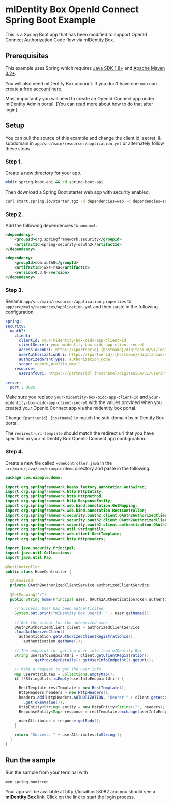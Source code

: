 # mIDentity Box OpenId Connect Spring Boot Example
This is a Spring Boot app that has been modified to support OpenId Connect Authorization Code flow via mIDentity Box.

## Prerequisites
This example uses Spring which requires [Java SDK 1.8+](https://www.java.com/) and [Apache Maven 3.2+](https://maven.apache.org/).

You will also need mIDentity Box account. If you don't have one you can [create a free account here](https://midentitybox.com/selfenrollment).

Most importantly you will need to create an OpenId Connect app under mIDentity Admin portal. [You can read more about how to do that after login].

## Setup
You can pull the source of this example and change the client id, secret, &amp; subdomain in `app/src/main/resources/application.yml` or alternately follow these steps.

### Step 1.
Create a new directory for your app.

```sh
mkdir spring-boot-api && cd spring-boot-api
```

Then download a Spring Boot starter web app with security enabled.
```sh
curl start.spring.io/starter.tgz -d dependencies=web -d dependencies=security | tar -zxvf -
```

### Step 2.
Add the following dependencies to `pom.xml`.

```xml
<dependency>
    <groupId>org.springframework.security</groupId>
    <artifactId>spring-security-oauth2</artifactId>
</dependency>

<dependency>
    <groupId>com.auth0</groupId>
    <artifactId>jwks-rsa</artifactId>
    <version>0.3.0</version>
</dependency>
```

### Step 3.
Rename `app/src/main/resources/application.properties` to `app/src/main/resources/application.yml` and then paste in the following configuration.

```yml
spring:
security:
  oauth2:
    client:
      clientId: your-midentity-box-oidc-app-client-id
      clientSecret: your-midentity-box-oidc-app-client-secret
      accessTokenUri: https://{partnerid}.{hostname}/digitanium/v1/login
      userAuthorizationUri: https://{partnerid}.{hostname}/digitanium/v1/auth
      authorizedGrantTypes: authorization_code
      scope: openid,profile,email
    resource:
      userInfoUri: https://{partnerid}.{hostname}/digitanium/v1/userinfo

server:
  port : 8082
```

Make sure you replace `your-midentity-box-oidc-app-client-id` and `your-midentity-box-oidc-app-client-secret` with the values provided when you created your OpenId Connect app via the midentity box portal.

Change `{partnerid}.{hostname}` to match the sub-domain by mIDentity Box portal.

The `redirect-uri-template` should match the redirect uri that you have specified in your mIDentity Box OpenId Connect app configuration.

### Step 4.
Create a new file called `HomeController.java` in the `src/main/java/com/example/demo` directory and paste in the following.

```java
package com.example.demo;

import org.springframework.beans.factory.annotation.Autowired;
import org.springframework.http.HttpEntity;
import org.springframework.http.HttpMethod;
import org.springframework.http.ResponseEntity;
import org.springframework.web.bind.annotation.GetMapping;
import org.springframework.web.bind.annotation.RestController;
import org.springframework.security.oauth2.client.OAuth2AuthorizedClient;
import org.springframework.security.oauth2.client.OAuth2AuthorizedClientService;
import org.springframework.security.oauth2.client.authentication.OAuth2AuthenticationToken;
import org.springframework.util.StringUtils;
import org.springframework.web.client.RestTemplate;
import org.springframework.http.HttpHeaders;

import java.security.Principal;
import java.util.Collections;
import java.util.Map;

@RestController
public class HomeController {

  @Autowired
  private OAuth2AuthorizedClientService authorizedClientService;

  @GetMapping("/")
  public String home(Principal user, OAuth2AuthenticationToken authentication) {

    // Success. User has been authenticated
    System.out.print("mIDentity Box UserId: " + user.getName());

    // Get the client for the authorized user
    OAuth2AuthorizedClient client = authorizedClientService
    .loadAuthorizedClient(
      authentication.getAuthorizedClientRegistrationId(),
        authentication.getName());

    // The endpoint for getting user info from mIDentity Box
    String userInfoEndpointUri = client.getClientRegistration()
            .getProviderDetails().getUserInfoEndpoint().getUri();

    // Make a request to get the user info
    Map userAttributes = Collections.emptyMap();
    if (!StringUtils.isEmpty(userInfoEndpointUri)) {

      RestTemplate restTemplate = new RestTemplate();
      HttpHeaders headers = new HttpHeaders();
      headers.add(HttpHeaders.AUTHORIZATION, "Bearer " + client.getAccessToken()
        .getTokenValue());
      HttpEntity<String> entity = new HttpEntity<String>("", headers);
      ResponseEntity<Map> response = restTemplate.exchange(userInfoEndpointUri, HttpMethod.GET, entity, Map.class);

      userAttributes = response.getBody();
    }

    return "Success. " + userAttributes.toString();
  }
}
```

## Run the sample
Run the sample from your terminal with

```sh
mvn spring-boot:run
```

Your app will be available at http://localhost:8082 and you should see a **mIDentity Box** link. Click on the link to start the login process.
